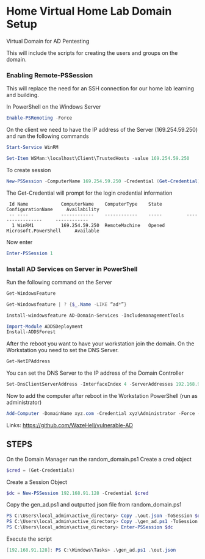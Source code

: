 # Home Virtual Home Lab Domain Setup
Virtual Domain for AD Pentesting

This will include the scripts for creating the users and groups on the domain.

### Enabling Remote-PSSession
This will replace the need for an SSH connection for our home lab learning and building.

In PowerShell on the Windows Server
```powershell
Enable-PSRemoting -Force
```

On the client we need to have the IP address of the Server (169.254.59.250) and run the following commands
```powershell
Start-Service WinRM

Set-Item WSMan:\localhost\Client\TrustedHosts -value 169.254.59.250
```

To create session
```powershell
New-PSSession -ComputerName 169.254.59.250 -Credential (Get-Credential)
```

The Get-Credential will prompt for the login credential information

```text
 Id Name            ComputerName    ComputerType    State         ConfigurationName     Availability
 -- ----            ------------    ------------    -----         -----------------     ------------
  1 WinRM1          169.254.59.250  RemoteMachine   Opened        Microsoft.PowerShell     Available

```

Now enter
```powershell
Enter-PSSession 1
```
### Install AD Services on Server in PowerShell
Run the following command on the Server
```powershell
Get-WindowsFeature

Get-Windowsfeature | ? {$_.Name -LIKE “ad*”}

install-windowsfeature AD-Domain-Services -IncludemanagementTools

Import-Module ADDSDeployment
Install-ADDSForest
```

After the reboot you want to have your workstation join the domain. On the Workstation you need to set the DNS Server.
```powershell
Get-NetIPAddress
```

You can set the DNS Server to the IP address of the Domain Controller
```powershell
Set-DnsClientServerAddress -InterfaceIndex 4 -ServerAddresses 192.168.91.128
```

Now to add the computer after reboot in the Workstation PowerShell (run as administrator)
```powershell
Add-Computer -DomainName xyz.com -Credential xyz\Administrator -Force -Restart
```

Links: https://github.com/WazeHell/vulnerable-AD


## STEPS
On the Domain Manager run the random_domain.ps1
Create a cred object
```powershell
$cred = (Get-Credentials)
```

Create a Session Object
```powershell
$dc = New-PSSession 192.168.91.128 -Credential $cred
```

Copy the gen_ad.ps1 and  outputted json file from random_domain.ps1
```powershell
PS C:\Users\local_admin\active_directory> Copy .\out.json -ToSession $dc c:\Windows\Tasks
PS C:\Users\local_admin\active_directory> Copy .\gen_ad.ps1 -ToSession $dc c:\Windows\Tasks
PS C:\Users\local_admin\active_directory> Enter-PSSession $dc

```

Execute the script
```powershell
[192.168.91.128]: PS C:\Windows\Tasks> .\gen_ad.ps1 .\out.json
```
